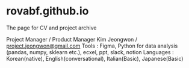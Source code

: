 # rovabf.github.io
The page for CV and project archive

Project Manager / Product Manager
Kim Jeongwon / project.jeongwon@gmail.com
Tools : Figma, Python for data analysis (pandas, numpy, sklearn etc.), ecxel, ppt, slack, notion
Languages : Korean(native), English(conversational), Italian(Basic), Japanese(Basic)
